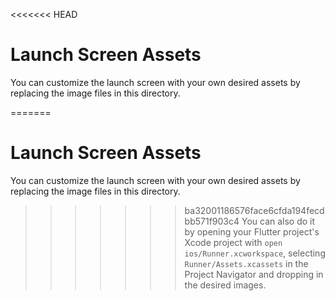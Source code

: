 <<<<<<< HEAD
# Launch Screen Assets

You can customize the launch screen with your own desired assets by replacing the image files in this directory.

=======
# Launch Screen Assets

You can customize the launch screen with your own desired assets by replacing the image files in this directory.

>>>>>>> ba32001186576face6cfda194fecdbb571f903c4
You can also do it by opening your Flutter project's Xcode project with `open ios/Runner.xcworkspace`, selecting `Runner/Assets.xcassets` in the Project Navigator and dropping in the desired images.